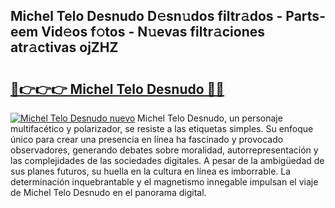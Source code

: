 ## Michel Telo Desnudo D𝚎sn𝚞dos filtr𝚊dos - Parts-eem Vid𝚎os f𝚘tos - N𝚞evas filtr𝚊ciones atr𝚊ctivas ojZHZ

# <h2><a href="http://mb7ytc.tromn.icu/?c=Michel+Telo+Desnudo">🔗👉👉👉 Michel Telo Desnudo 🔗🔗</a></h2>

[![Michel Telo Desnudo nuevo](https://i.imgur.com/pEAQMta.gif)](http://mb7ytc.tromn.icu/?c=Michel+Telo+Desnudo)
Michel Telo Desnudo, un personaje multifacético y polarizador, se resiste a las etiquetas simples. Su enfoque único para crear una presencia en línea ha fascinado y provocado observadores, generando debates sobre moralidad, autorrepresentación y las complejidades de las sociedades digitales. A pesar de la ambigüedad de sus planes futuros, su huella en la cultura en línea es imborrable. La determinación inquebrantable y el magnetismo innegable impulsan el viaje de Michel Telo Desnudo en el panorama digital.
